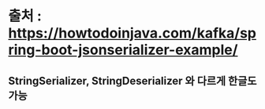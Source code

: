 # 출처 : https://howtodoinjava.com/kafka/spring-boot-jsonserializer-example/
## StringSerializer, StringDeserializer 와 다르게 한글도 가능
